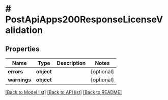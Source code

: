 # # PostApiApps200ResponseLicenseValidation

## Properties

Name | Type | Description | Notes
------------ | ------------- | ------------- | -------------
**errors** | **object** |  | [optional]
**warnings** | **object** |  | [optional]

[[Back to Model list]](../../README.md#models) [[Back to API list]](../../README.md#endpoints) [[Back to README]](../../README.md)
